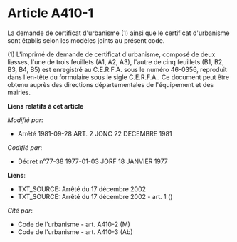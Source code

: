 # Article A410-1

La demande de certificat d'urbanisme (1) ainsi que le certificat d'urbanisme sont établis selon les modèles joints au présent
code.

(1) L'imprimé de demande de certificat d'urbanisme, composé de deux liasses, l'une de trois feuillets (A1, A2, A3), l'autre
de cinq feuillets (B1, B2, B3, B4, B5) est enregistré au C.E.R.F.A. sous le numéro 46-0356, reproduit dans l'en-tête du
formulaire sous le sigle C.E.R.F.A.. Ce document peut être obtenu auprès des directions départementales de l'équipement et
des mairies.

**Liens relatifs à cet article**

_Modifié par_:

  - Arrêté 1981-09-28 ART. 2 JONC 22 DECEMBRE 1981

_Codifié par_:

  - Décret n°77-38 1977-01-03 JORF 18 JANVIER 1977

**Liens**:

  - TXT_SOURCE: Arrêté du 17 décembre 2002
  - TXT_SOURCE: Arrêté du 17 décembre 2002 - art. 1 ()

_Cité par_:

  - Code de l'urbanisme - art. A410-2 (M)
  - Code de l'urbanisme - art. A410-3 (Ab)
